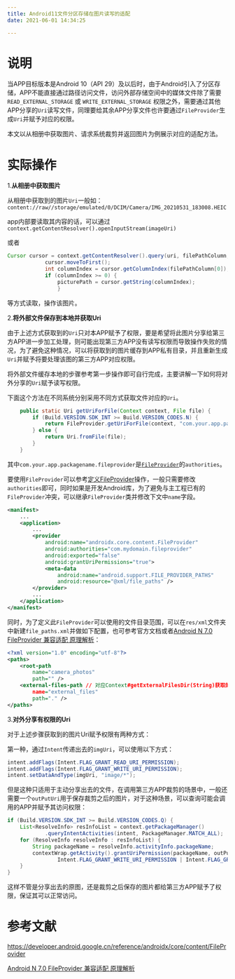 ```yaml
---
title: Android11文件分区存储在图片读写的适配
date: 2021-06-01 14:34:25

---
```


# 说明

当APP目标版本是Android 10（API 29）及以后时，由于Android引入了分区存储，APP不能直接通过路径访问文件，访问外部存储空间中的媒体文件除了需要`READ_EXTERNAL_STORAGE` 或 `WRITE_EXTERNAL_STORAGE` 权限之外，需要通过其他APP分享的`Uri`读写文件，同理要给其余APP分享文件也许要通过`FileProvider`生成`Uri`并赋予对应的权限。

本文以从相册中获取图片、请求系统裁剪并返回图片为例展示对应的适配方法。

# 实际操作

1.**从相册中获取图片**

从相册中获取到的图片`Uri`一般如：`content://raw//storage/emulated/0/DCIM/Camera/IMG_20210531_183008.HEIC`

app内部要读取其内容的话，可以通过`context.getContentResolver().openInputStream(imageUri)`

或者

```java
Cursor cursor = context.getContentResolver().query(uri, filePathColumn, null, null, null);//从系统表中查询指定Uri对应的照片
            cursor.moveToFirst();
            int columnIndex = cursor.getColumnIndex(filePathColumn[0]);
            if (columnIndex >= 0) {
                picturePath = cursor.getString(columnIndex); 
                }
```

等方式读取，操作该图片。

2.**将外部文件保存到本地并获取Uri**

由于上述方式获取到的`Uri`只对本APP赋予了权限，要是希望将此图片分享给第三方APP进一步加工处理，则可能出现第三方APP没有读写权限而导致操作失败的情况，为了避免这种情况，可以将获取到的图片缓存到APP私有目录，并且重新生成`Uri`并赋予将要处理该图的第三方APP对应权限。

将外部文件缓存本地的步骤参考第一步操作即可自行完成，主要讲解一下如何将对外分享的`Uri`赋予读写权限。

下面这个方法在不同系统分别采用不同方式获取文件对应的`Uri`。

```java
    public static Uri getUriForFile(Context context, File file) {
        if (Build.VERSION.SDK_INT >= Build.VERSION_CODES.N) {
            return FileProvider.getUriForFile(context, "com.your.app.packagename.fileprovider", file);
        } else {
            return Uri.fromFile(file);
        }
    }
```

其中`com.your.app.packagename.fileprovider`是[`FileProvider`](https://developer.android.google.cn/reference/androidx/core/content/FileProvider)的`authorities`。

要使用`FileProvider`可以参考[定义FileProvider](https://developer.android.google.cn/reference/androidx/core/content/FileProvider#ProviderDefinition)操作，一般只需要修改`authorities`即可，同时如果是开发Android库，为了避免与主工程已有的`FileProvider`冲突，可以继承`FileProvider`类并修改下文中`name`字段。

```xml
<manifest>
    ...
    <application>
        ...
        <provider
            android:name="androidx.core.content.FileProvider"
            android:authorities="com.mydomain.fileprovider"
            android:exported="false"
            android:grantUriPermissions="true">
            <meta-data
                android:name="android.support.FILE_PROVIDER_PATHS"
                android:resource="@xml/file_paths" />
        </provider>
        ...
    </application>
</manifest>
```

同时，为了定义此`FileProvider`可以使用的文件目录范围，可以在`res/xml`文件夹中新建`file_paths.xml`并做如下配置，也可参考官方文档或者[Android N 7.0 FileProvider 兼容适配 原理解析](https://www.jianshu.com/p/6192f04eca11)：

```xml
<?xml version="1.0" encoding="utf-8"?>
<paths>
    <root-path
        name="camera_photos"
        path="" />
    <external-files-path // 对应Context#getExternalFilesDir(String)获取的路径，一般为存储卡中Android/data/com.your.app.packagename/file下面的目录
        name="external_files" 
        path="." />
</paths>
```

3.**对外分享有权限的Uri**

对于上述步骤获取到的图片Uri赋予权限有两种方式：

第一种，通过`Intent`传递出去的`imgUri`，可以使用以下方式：

```java
intent.addFlags(Intent.FLAG_GRANT_READ_URI_PERMISSION);
intent.addFlags(Intent.FLAG_GRANT_WRITE_URI_PERMISSION);
intent.setDataAndType(imgUri, "image/*");
```

但是这种只适用于主动分享出去的文件，在调用第三方APP裁剪的场景中，一般还需要一个`outPutUri`用于保存裁剪之后的图片，对于这种场景，可以查询可能会调用的APP并赋予其访问权限：

```java
if (Build.VERSION.SDK_INT >= Build.VERSION_CODES.Q) {
    List<ResolveInfo> resInfoList = context.getPackageManager()
            .queryIntentActivities(intent, PackageManager.MATCH_ALL);
    for (ResolveInfo resolveInfo : resInfoList) {
        String packageName = resolveInfo.activityInfo.packageName;
        contextWrap.getActivity().grantUriPermission(packageName, outPutUri,
                Intent.FLAG_GRANT_WRITE_URI_PERMISSION | Intent.FLAG_GRANT_READ_URI_PERMISSION);
    }
}
```

这样不管是分享出去的原图，还是裁剪之后保存的图片都给第三方APP赋予了权限，保证其可以正常访问。



# 参考文献

https://developer.android.google.cn/reference/androidx/core/content/FileProvider

[Android N 7.0 FileProvider 兼容适配 原理解析](https://www.jianshu.com/p/6192f04eca11)

